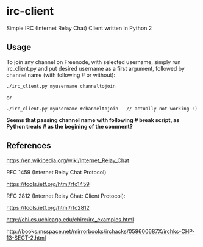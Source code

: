 # irc-client

Simple IRC (Internet Relay Chat) Client written in Python 2

## Usage

To join any channel on Freenode, with selected username, simply run irc_client.py and put desired username as a first argument, followed by channel name (with following # or without):

```
./irc_client.py myusername channeltojoin
```

or

```
./irc_client.py myusername #channeltojoin   // actually not working :)
```

__Seems that passing channel name with following # break script, as Python treats # as the begining of the comment?__


## References

https://en.wikipedia.org/wiki/Internet_Relay_Chat

RFC 1459 (Internet Relay Chat Protocol)

https://tools.ietf.org/html/rfc1459


RFC 2812 (Internet Relay Chat: Client Protocol):

https://tools.ietf.org/html/rfc2812


http://chi.cs.uchicago.edu/chirc/irc_examples.html

http://books.msspace.net/mirrorbooks/irchacks/059600687X/irchks-CHP-13-SECT-2.html



